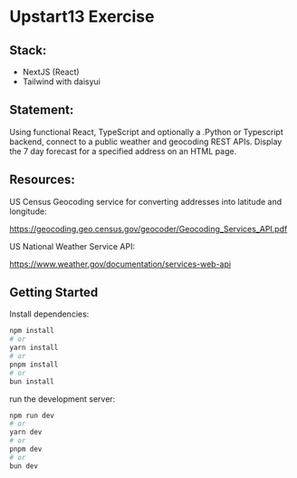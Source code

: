 # Upstart13 Exercise
## Stack:
- NextJS (React)
- Tailwind with daisyui

## Statement:
Using functional React, TypeScript and optionally a .Python or Typescript backend,
connect to a public weather and geocoding REST APIs. Display the 7 day forecast
for a specified address on an HTML page.


## Resources:
US Census Geocoding service for converting addresses into latitude and longitude:

https://geocoding.geo.census.gov/geocoder/Geocoding_Services_API.pdf

US National Weather Service API:

https://www.weather.gov/documentation/services-web-api

## Getting Started
Install dependencies:
```bash
npm install
# or
yarn install
# or
pnpm install
# or
bun install
```

run the development server:

```bash
npm run dev
# or
yarn dev
# or
pnpm dev
# or
bun dev
```